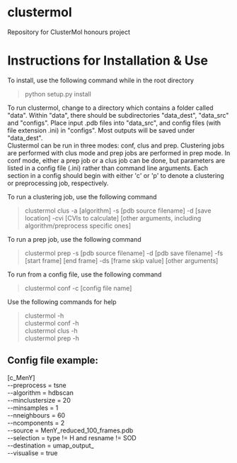 # clustermol
Repository for ClusterMol honours project

# Instructions for Installation & Use
To install, use the following command while in the root directory
> python setup.py install

To run clustermol, change to a directory which contains a folder called "data". Within "data", there should be subdirectories "data_dest", "data_src" and "configs". Place input .pdb files into "data_src", and config files (with file extension .ini) in "configs". Most outputs will be saved under "data_dest".  
Clustermol can be run in three modes: conf, clus and prep. Clustering jobs are performed with clus mode and prep jobs are performed in prep mode. In conf mode, either a prep job or a clus job can be done, but parameters are listed in a config file (.ini) rather than command line arguments. Each section in a config should begin with either 'c' or 'p' to denote a clustering or preprocessing job, respectively.

To run a clustering job, use the following command
> clustermol clus -a [algorithm] -s [pdb source filename] -d [save location] -cvi [CVIs to calculate] [other arguments, including algorithm/preprocess specific ones]

To run a prep job, use the following command
> clustermol prep -s [pdb source filename] -d [pdb save filename] -fs [start frame] [end frame] -ds [frame skip value] [other arguments]

To run from a config file, use the following command
> clustermol conf -c [config file name]

Use the following commands for help
> clustermol -h  
> clustermol conf -h  
> clustermol clus -h  
> clustermol prep -h  


## Config file example:

[c_MenY]  
--preprocess = tsne  
--algorithm = hdbscan  
--minclustersize = 20  
--minsamples = 1  
--nneighbours = 60  
--ncomponents = 2  
--source = MenY_reduced_100_frames.pdb  
--selection = type != H and resname != SOD  
--destination = umap_output_  
--visualise = true  
